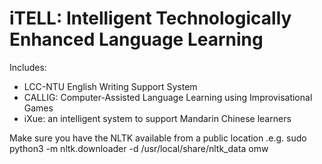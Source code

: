 # iTELL: Intelligent Technologically Enhanced Language Learning


Includes:
- LCC-NTU English Writing Support System
- CALLIG: Computer-Assisted Language Learning using Improvisational Games
- iXue: an intelligent system to support Mandarin Chinese learners   



Make sure you have the NLTK available from a public location
.e.g.
sudo python3 -m nltk.downloader -d /usr/local/share/nltk_data omw
